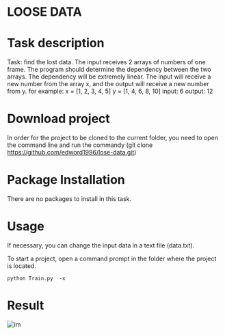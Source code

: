 # LOOSE DATA

# Task description

Task: find the lost data. The input receives 2 arrays of numbers of one frame. The program should determine the dependency between the two arrays. The dependency will be extremely linear. The input will receive a new number from the array x, and the output will receive a new number from y. for example: 
x = [1, 2, 3, 4, 5] y = [1, 4, 6, 8, 10]
input: 6 output: 12

# Download project
 In order for the project to be cloned to the current folder, you need to open the command line and run the commandу (git clone 
 https://github.com/edword1996/lose-data.git)

# Package Installation
There are no packages to install in this task.

# Usage
If necessary, you can change the input data in a text file (data.txt).

To start a project, open a command prompt in the folder where the project is located.
```
python Train.py  -x

```
# Result

![im](https://user-images.githubusercontent.com/54912523/81176944-92e84b00-8fae-11ea-9849-7e84d591685c.JPG)

